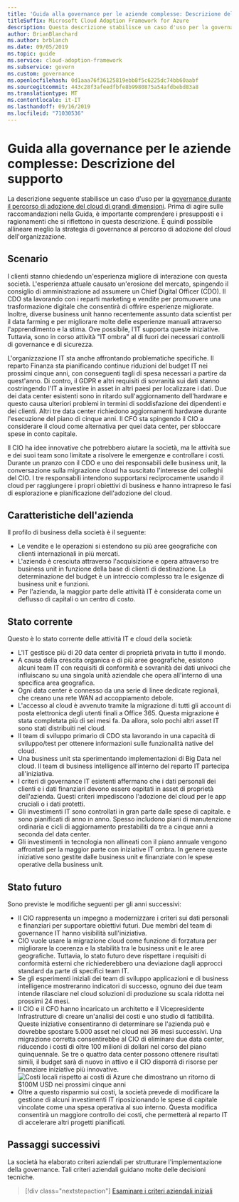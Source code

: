```yaml
---
title: 'Guida alla governance per le aziende complesse: Descrizione del supporto'
titleSuffix: Microsoft Cloud Adoption Framework for Azure
description: Questa descrizione stabilisce un caso d'uso per la governance durante un percorso di adozione del cloud di un'azienda complessa.
author: BrianBlanchard
ms.author: brblanch
ms.date: 09/05/2019
ms.topic: guide
ms.service: cloud-adoption-framework
ms.subservice: govern
ms.custom: governance
ms.openlocfilehash: 0d1aaa76f36125819ebb8f5c6225dc74bb60aabf
ms.sourcegitcommit: 443c28f3afeedfbfe8b9980875a54afdbebd83a8
ms.translationtype: MT
ms.contentlocale: it-IT
ms.lasthandoff: 09/16/2019
ms.locfileid: "71030536"
---
```

# <a name="governance-guide-for-complex-enterprises-the-supporting-narrative"></a>Guida alla governance per le aziende complesse: Descrizione del supporto

La descrizione seguente stabilisce un caso d'uso per la [governance durante il percorso di adozione del cloud di grandi dimensioni](./index.md). Prima di agire sulle raccomandazioni nella Guida, è importante comprendere i presupposti e i ragionamenti che si riflettono in questa descrizione. È quindi possibile allineare meglio la strategia di governance al percorso di adozione del cloud dell'organizzazione.

## <a name="back-story"></a>Scenario

I clienti stanno chiedendo un'esperienza migliore di interazione con questa società. L'esperienza attuale causato un'erosione del mercato, spingendo il consiglio di amministrazione ad assumere un Chief Digital Officer (CDO). Il CDO sta lavorando con i reparti marketing e vendite per promuovere una trasformazione digitale che consentirà di offrire esperienze migliorate. Inoltre, diverse business unit hanno recentemente assunto data scientist per il data farming e per migliorare molte delle esperienze manuali attraverso l'apprendimento e la stima. Ove possibile, l'IT supporta queste iniziative. Tuttavia, sono in corso attività "IT ombra" al di fuori dei necessari controlli di governance e di sicurezza.

L'organizzazione IT sta anche affrontando problematiche specifiche. Il reparto Finanza sta pianificando continue riduzioni del budget IT nei prossimi cinque anni, con conseguenti tagli di spesa necessari a partire da quest'anno. Di contro, il GDPR e altri requisiti di sovranità sui dati stanno costringendo l'IT a investire in asset in altri paesi per localizzare i dati. Due dei data center esistenti sono in ritardo sull'aggiornamento dell'hardware e questo causa ulteriori problemi in termini di soddisfazione dei dipendenti e dei clienti. Altri tre data center richiedono aggiornamenti hardware durante l'esecuzione del piano di cinque anni. Il CFO sta spingendo il CIO a considerare il cloud come alternativa per quei data center, per sbloccare spese in conto capitale.

Il CIO ha idee innovative che potrebbero aiutare la società, ma le attività sue e dei suoi team sono limitate a risolvere le emergenze e controllare i costi. Durante un pranzo con il CDO e uno dei responsabili delle business unit, la conversazione sulla migrazione cloud ha suscitato l'interesse dei colleghi del CIO. I tre responsabili intendono supportarsi reciprocamente usando il cloud per raggiungere i propri obiettivi di business e hanno intrapreso le fasi di esplorazione e pianificazione dell'adozione del cloud.

## <a name="business-characteristics"></a>Caratteristiche dell'azienda

Il profilo di business della società è il seguente:

- Le vendite e le operazioni si estendono su più aree geografiche con clienti internazionali in più mercati.
- L'azienda è cresciuta attraverso l'acquisizione e opera attraverso tre business unit in funzione della base di clienti di destinazione. La determinazione del budget è un intreccio complesso tra le esigenze di business unit e funzioni.
- Per l'azienda, la maggior parte delle attività IT è considerata come un deflusso di capitali o un centro di costo.

## <a name="current-state"></a>Stato corrente

Questo è lo stato corrente delle attività IT e cloud della società:

- L'IT gestisce più di 20 data center di proprietà privata in tutto il mondo.
- A causa della crescita organica e di più aree geografiche, esistono alcuni team IT con requisiti di conformità e sovranità dei dati univoci che influiscano su una singola unità aziendale che opera all'interno di una specifica area geografica.
- Ogni data center è connesso da una serie di linee dedicate regionali, che creano una rete WAN ad accoppiamento debole.
- L'accesso al cloud è avvenuto tramite la migrazione di tutti gli account di posta elettronica degli utenti finali a Office 365. Questa migrazione è stata completata più di sei mesi fa. Da allora, solo pochi altri asset IT sono stati distribuiti nel cloud.
- Il team di sviluppo primario di CDO sta lavorando in una capacità di sviluppo/test per ottenere informazioni sulle funzionalità native del cloud.
- Una business unit sta sperimentando implementazioni di Big Data nel cloud. Il team di business intelligence all'interno del reparto IT partecipa all'iniziativa.
- I criteri di governance IT esistenti affermano che i dati personali dei clienti e i dati finanziari devono essere ospitati in asset di proprietà dell'azienda. Questi criteri impediscono l'adozione del cloud per le app cruciali o i dati protetti.
- Gli investimenti IT sono controllati in gran parte dalle spese di capitale. e sono pianificati di anno in anno. Spesso includono piani di manutenzione ordinaria e cicli di aggiornamento prestabiliti da tre a cinque anni a seconda del data center.
- Gli investimenti in tecnologia non allineati con il piano annuale vengono affrontati per la maggior parte con iniziative IT ombra. In genere queste iniziative sono gestite dalle business unit e finanziate con le spese operative della business unit.

## <a name="future-state"></a>Stato futuro

Sono previste le modifiche seguenti per gli anni successivi:

- Il CIO rappresenta un impegno a modernizzare i criteri sui dati personali e finanziari per supportare obiettivi futuri. Due membri del team di governance IT hanno visibilità sull'iniziativa.
- CIO vuole usare la migrazione cloud come funzione di forzatura per migliorare la coerenza e la stabilità tra le business unit e le aree geografiche. Tuttavia, lo stato futuro deve rispettare i requisiti di conformità esterni che richiederebbero una deviazione dagli approcci standard da parte di specifici team IT.
- Se gli esperimenti iniziali dei team di sviluppo applicazioni e di business intelligence mostreranno indicatori di successo, ognuno dei due team intende rilasciare nel cloud soluzioni di produzione su scala ridotta nei prossimi 24 mesi.
- Il CIO e il CFO hanno incaricato un architetto e il Vicepresidente Infrastrutture di creare un'analisi dei costi e uno studio di fattibilità. Queste iniziative consentiranno di determinare se l'azienda può e dovrebbe spostare 5.000 asset nel cloud nei 36 mesi successivi. Una migrazione corretta consentirebbe al CIO di eliminare due data center, riducendo i costi di oltre 100 milioni di dollari nel corso del piano quinquennale. Se tre o quattro data center possono ottenere risultati simili, il budget sarà di nuovo in attivo e il CIO disporrà di risorse per finanziare iniziative più innovative.
    ![Costi locali rispetto ai costi di Azure che dimostrano un ritorno di $100M USD nei prossimi cinque anni](../../../_images/govern/calculator-enterprise.png)
- Oltre a questo risparmio sui costi, la società prevede di modificare la gestione di alcuni investimenti IT riposizionando le spese di capitale vincolate come una spesa operativa al suo interno. Questa modifica consentirà un maggiore controllo dei costi, che permetterà al reparto IT di accelerare altri progetti pianificati.

## <a name="next-steps"></a>Passaggi successivi

La società ha elaborato criteri aziendali per strutturare l'implementazione della governance. Tali criteri aziendali guidano molte delle decisioni tecniche.

> [!div class="nextstepaction"]
> [Esaminare i criteri aziendali iniziali](./initial-corporate-policy.md)
